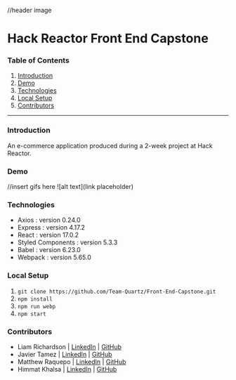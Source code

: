 //header image

# Hack Reactor Front End Capstone

### Table of Contents
1. [Introduction](#introduction)
2. [Demo](#demo)
3. [Technologies](#technologies)
4. [Local Setup](#local-setup)
5. [Contributors](#contributors)

---

### Introduction
An e-commerce application produced during a 2-week project at Hack Reactor.

### Demo
//insert gifs here
![alt text](link placeholder)

### Technologies

- Axios : version 0.24.0
- Express : version 4.17.2
- React : version 17.0.2
- Styled Components : version 5.3.3
- Babel : version 6.23.0
- Webpack : version 5.65.0

### Local Setup

1. `git clone https://github.com/Team-Quartz/Front-End-Capstone.git`
2. `npm install`
3. `npm run webp`
4. `npm start`

### Contributors

- Liam Richardson | [LinkedIn](https://www.linkedin.com/in/richardson-liam/) | [GitHub](https://github.com/CptOblivion)
- Javier Tamez  | [LinkedIn](https://www.linkedin.com/in/javier-tamez/) | [GitHub](https://github.com/ProwlingLynx)
- Matthew Raquepo | [LinkedIn](https://www.linkedin.com/in/matthew-raquepo/) | [GitHub](https://github.com/maraquepo)
- Himmat Khalsa | [LinkedIn](https://www.linkedin.com/in/himmatkhalsa/) | [GitHub](https://github.com/thehimmat)

